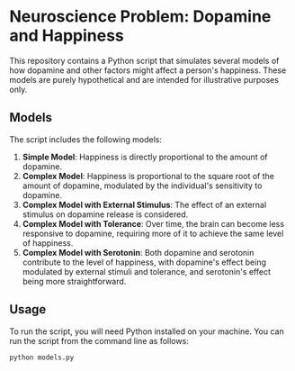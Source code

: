 # Neuroscience Problem: Dopamine and Happiness

This repository contains a Python script that simulates several models of how dopamine and other factors might affect a person's happiness. These models are purely hypothetical and are intended for illustrative purposes only.

## Models

The script includes the following models:

1. **Simple Model**: Happiness is directly proportional to the amount of dopamine.
2. **Complex Model**: Happiness is proportional to the square root of the amount of dopamine, modulated by the individual's sensitivity to dopamine.
3. **Complex Model with External Stimulus**: The effect of an external stimulus on dopamine release is considered.
4. **Complex Model with Tolerance**: Over time, the brain can become less responsive to dopamine, requiring more of it to achieve the same level of happiness.
5. **Complex Model with Serotonin**: Both dopamine and serotonin contribute to the level of happiness, with dopamine's effect being modulated by external stimuli and tolerance, and serotonin's effect being more straightforward.

## Usage

To run the script, you will need Python installed on your machine. You can run the script from the command line as follows:

```bash
python models.py
